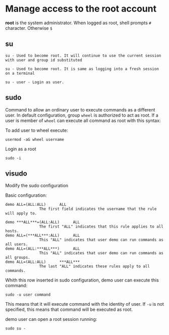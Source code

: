 # Manage access to the root account
**root** is the system administrator. When logged as root, shell prompts `#` character. Otherwise `$`

## su
```
su - Used to become root. It will continue to use the current session with user and group id substituted

su - Used to become root. It is same as logging into a fresh session on a terminal

su - user - Login as user.
```

## sudo
Command to allow an ordinary user to execute commands as a different user. In default configuration, group `wheel` is authorized to act as root. If a user is member of `wheel` can execute all command as root with this syntax:

To add user to wheel execute:
```
usermod -aG wheel username
```

Login as a root
```
sudo -i
```

## visudo
Modify the sudo configuration

Basic configuration:
```
demo ALL=(ALL:ALL)      ALL
    ​           The first field indicates the username that the rule will apply to.

demo ***ALL***=(ALL:ALL)      ALL
    ​           The first "ALL" indicates that this rule applies to all hosts.
demo ALL=(***ALL***:ALL)      ALL
    ​           This "ALL" indicates that user demo can run commands as all users.
demo ALL=(ALL:***ALL***)      ALL
    ​           This "ALL" indicates that user demo can run commands as all groups.
demo ALL=(ALL:ALL)      ***ALL***
    ​           The last "ALL" indicates these rules apply to all commands.
```

Whith this row inserted in sudo configuration, demo user can execute this command:
```
sudo -u user command
```

This means that it will execute command with the identity of user. If `-u` is not specified, this means that command will be executed as root.

demo user can open a root session running:
```
sudo su -
```